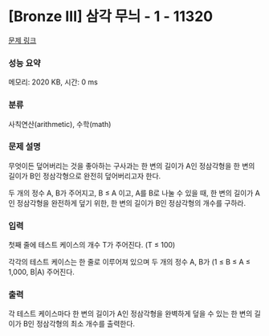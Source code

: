 # [Bronze III] 삼각 무늬 - 1 - 11320 

[문제 링크](https://www.acmicpc.net/problem/11320) 

### 성능 요약

메모리: 2020 KB, 시간: 0 ms

### 분류

사칙연산(arithmetic), 수학(math)

### 문제 설명

<p>무엇이든 덮어버리는 것을 좋아하는 구사과는 한 변의 길이가 A인 정삼각형을 한 변의 길이가 B인 정삼각형으로 완전히 덮어버리고자 한다.</p>

<p>두 개의 정수 A, B가 주어지고, B ≤ A 이고, A를 B로 나눌 수 있을 때, 한 변의 길이가 A인 정삼각형을 완전하게 덮기 위한, 한 변의 길이가 B인 정삼각형의 개수를 구하라.</p>

### 입력 

 <p>첫째 줄에 테스트 케이스의 개수 T가 주어진다. (T ≤ 100)</p>

<p>각각의 테스트 케이스는 한 줄로 이루어져 있으며 두 개의 정수 A, B가 (1 ≤ B ≤ A ≤ 1,000, B|A) 주어진다.</p>

### 출력 

 <p>각 테스트 케이스마다 한 변의 길이가 A인 정삼각형을 완벽하게 덮을 수 있는 한 변의 길이가 B인 정삼각형의 최소 개수를 출력한다.</p>

